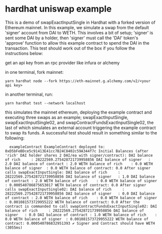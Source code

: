 # hardhat uniswap example

This is a demo of swapExactInputSingle in Hardhat with a forked version of Ethereum mainnet. In this example, we simulate a swap from the default 'signer' account from DAI to WETH. This involves a bit of setup; 'signer' is sent some DAI by a holder, then 'signer' must call the 'DAI' token's 'approve' function to allow this example contract to spend the DAI in the transaction. This test should work out of the box if you follow the instructions below:

get an api key from an rpc provider like infura or alchemy

in one terminal, fork mainnet:

```
yarn hardhat node --fork https://eth-mainnet.g.alchemy.com/v2/<your api key>
```

in another terminal, run:

```
yarn hardhat test --network localhost
```

this simulates the mainnet ethereum, deploying the example contract and executing three swaps as an example; swapExactInputSingle, swapExactInputSingle02, and swapContractFundsExactInputSingle02, the last of which simulates an external account triggering the example contract to swap its funds. A successful test should result in something similar to the following:

`  exampleContract
ExampleContract deployed to: 0xD5bFeBDce5c91413E41cc7B24C8402c59A344f7c
Initial Balances (after 'rich' DAI holder shares 2 DAI/ea with signer/contract):
DAI balance of rich     : 28222569.275428721739958856
DAI balance of signer   : 2.0
DAI balance of contract : 2.0
WETH balance of rich    : 0.0
WETH balance of signer  : 0.0
WETH balance of contract: 0.0
After signer calls swapExactInputSingle:
DAI balance of rich     : 28222569.275428721739958856
DAI balance of signer   : 1.0
DAI balance of contract : 2.0
WETH balance of rich    : 0.0
WETH balance of signer  : 0.000540786875653017
WETH balance of contract: 0.0
After signer calls swapExactInputSingle02:
DAI balance of rich     : 28222569.275428721739958856
DAI balance of signer   : 0.0
DAI balance of contract : 2.0
WETH balance of rich    : 0.0
WETH balance of signer  : 0.001081573729955222
WETH balance of contract: 0.0
After the contract is commanded to call swapContractFundsExactInputSingle02:
DAI balance of rich     : 28222569.275428721739958856
DAI balance of signer   : 0.0
DAI balance of contract : 1.0
WETH balance of rich    : 0.0
WETH balance of signer  : 0.001081573729955222
WETH balance of contract: 0.000540786832951393
    ✔ Signer and Contract should have WETH (3055ms)`
